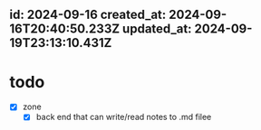 id: 2024-09-16
created_at: 2024-09-16T20:40:50.233Z
updated_at: 2024-09-19T23:13:10.431Z
---
# todo
- [x] zone
    - [x] back end that can write/read notes to .md filee